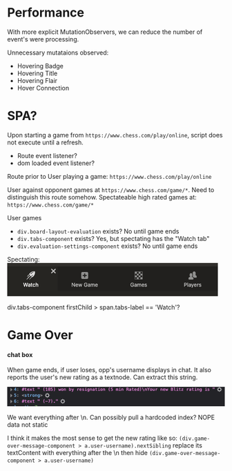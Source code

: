 # Performance

With more explicit MutationObservers, we can reduce the number of event's were processing.

Unnecessary mutataions observed:

- Hovering Badge
- Hovering Title
- Hovering Flair
- Hover Connection

# SPA?

Upon starting a game from `https://www.chess.com/play/online`, script does not execute until a refresh.

- Route event listener?
- dom loaded event listener?

Route prior to User playing a game: `https://www.chess.com/play/online`

User against opponent games at `https://www.chess.com/game/*`. Need to distinguish this route somehow.
Spectateable high rated games at: `https://www.chess.com/game/*`

User games
- `div.board-layout-evaluation` exists? No until game ends
- `div.tabs-component` exists? Yes, but spectating has the "Watch tab"
- `div.evaluation-settings-component` exists? No until game ends

Spectating: ![alt text](image.png)

div.tabs-component firstChild > span.tabs-label == 'Watch'?

# Game Over

#### chat box
When game ends, if user loses, opp's username displays in chat. It also reports the user's new rating as a textnode. Can extract this string. 

![alt text](image-1.png)

We want everything after \n. Can possibly pull a hardcoded index? NOPE data not static

I think it makes the most sense to get the new rating like so: 
`(div.game-over-message-component > a.user-username).nextSibling` replace its textContent with everything after the \n
then hide `(div.game-over-message-component > a.user-username)`
